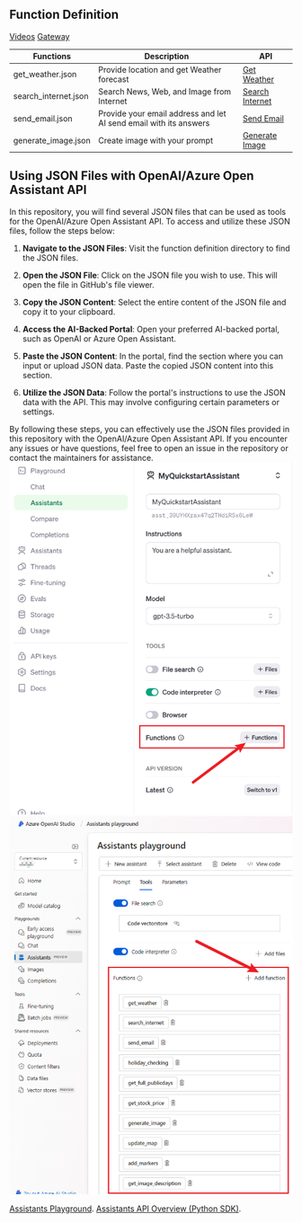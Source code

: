 ## Function Definition

[Videos](https://www.youtube.com/@DBAPIBuilder)
[Gateway](https://open.dbapibuilder.com)

| Functions   | Description| API       |
|---------|-----|------------|
| get_weather.json   | Provide location and get Weather forecast | [Get Weather](https://dab-main-50aad64.zuplo.app/docs/routes#get-weather)   |
| search_internet.json     | Search News, Web, and Image from Internet   | [Search Internet](https://dab-main-50aad64.zuplo.app/docs/routes#search-internet) |
| send_email.json | Provide your email address and let AI send email with its answers | [Send Email](https://dab-main-50aad64.zuplo.app/docs/routes#send-email) |
| generate_image.json | Create image with your prompt  | [Generate Image](https://dab-main-50aad64.zuplo.app/docs/routes#generate-image)    |

## Using JSON Files with OpenAI/Azure Open Assistant API

In this repository, you will find several JSON files that can be used as tools for the OpenAI/Azure Open Assistant API. To access and utilize these JSON files, follow the steps below:

1. **Navigate to the JSON Files**: Visit the function definition directory to find the JSON files.

2. **Open the JSON File**: Click on the JSON file you wish to use. This will open the file in GitHub's file viewer.

3. **Copy the JSON Content**: Select the entire content of the JSON file and copy it to your clipboard.

4. **Access the AI-Backed Portal**: Open your preferred AI-backed portal, such as OpenAI or Azure Open Assistant.

5. **Paste the JSON Content**: In the portal, find the section where you can input or upload JSON data. Paste the copied JSON content into this section.

6. **Utilize the JSON Data**: Follow the portal's instructions to use the JSON data with the API. This may involve configuring certain parameters or settings.

By following these steps, you can effectively use the JSON files provided in this repository with the OpenAI/Azure Open Assistant API. If you encounter any issues or have questions, feel free to open an issue in the repository or contact the maintainers for assistance.
<img  src="https://github.com/dbapibuilder/API4AI/blob/main/images/openai%20assistant%20functions.png">
<img  src="https://github.com/dbapibuilder/API4AI/blob/main/images/azure%20openai%20assistant%20functions.png">


[Assistants Playground](https://platform.openai.com/playground/assistants).
[Assistants API Overview (Python SDK)](https://cookbook.openai.com/examples/assistants_api_overview_python).